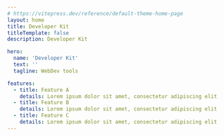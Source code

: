 ```yaml
---
# https://vitepress.dev/reference/default-theme-home-page
layout: home
title: Developer Kit
titleTemplate: false
description: Developer Kit

hero:
  name: 'Developer Kit'
  text: ''
  tagline: WebDev tools

features:
  - title: Feature A
    details: Lorem ipsum dolor sit amet, consectetur adipiscing elit
  - title: Feature B
    details: Lorem ipsum dolor sit amet, consectetur adipiscing elit
  - title: Feature C
    details: Lorem ipsum dolor sit amet, consectetur adipiscing elit
---
```


